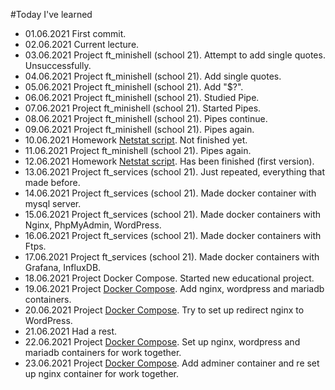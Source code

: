 #Today I've learned

- 01.06.2021 First commit.
- 02.06.2021 Current lecture.
- 03.06.2021 Project ft_minishell (school 21). Attempt to add single quotes. Unsuccessfully.
- 04.06.2021 Project ft_minishell (school 21). Add single quotes.
- 05.06.2021 Project ft_minishell (school 21). Add "$?".
- 06.06.2021 Project ft_minishell (school 21). Studied Pipe.
- 07.06.2021 Project ft_minishell (school 21). Started Pipes.
- 08.06.2021 Project ft_minishell (school 21). Pipes continue.
- 09.06.2021 Project ft_minishell (school 21). Pipes again.
- 10.06.2021 Homework [Netstat script](https://github.com/sevod/AndersenDevOps/tree/main/netstat_script). Not finished yet.
- 11.06.2021 Project ft_minishell (school 21). Pipes again.
- 12.06.2021 Homework [Netstat script](https://github.com/sevod/AndersenDevOps/tree/main/netstat_script). Has been finished (first version).
- 13.06.2021 Project ft_services (school 21). Just repeated, everything that made before.
- 14.06.2021 Project ft_services (school 21). Made docker container with mysql server.
- 15.06.2021 Project ft_services (school 21). Made docker containers with Nginx, PhpMyAdmin, WordPress.
- 16.06.2021 Project ft_services (school 21). Made docker containers with Ftps.
- 17.06.2021 Project ft_services (school 21). Made docker containers with Grafana, InfluxDB.
- 18.06.2021 Project Docker Compose. Started new educational project. 
- 19.06.2021 Project [Docker Compose](https://github.com/sevod/DockerCompose). Add nginx, wordpress and mariadb containers.
- 20.06.2021 Project [Docker Compose](https://github.com/sevod/DockerCompose). Try to set up redirect nginx to WordPress.
- 21.06.2021 Had a rest.
- 22.06.2021 Project [Docker Compose](https://github.com/sevod/DockerCompose). Set up nginx, wordpress and mariadb containers for work together.
- 23.06.2021 Project [Docker Compose](https://github.com/sevod/DockerCompose). Add adminer container and re set up nginx container for work together.
